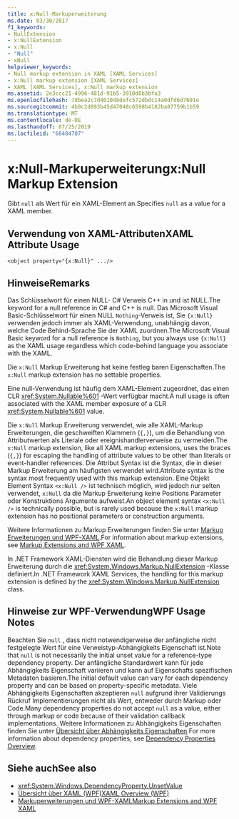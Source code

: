 ```yaml
---
title: x:Null-Markuperweiterung
ms.date: 03/30/2017
f1_keywords:
- NullExtension
- x:NullExtension
- x:Null
- "Null"
- xNull
helpviewer_keywords:
- Null markup extension in XAML [XAML Services]
- x:Null markup extension [XAML Services]
- XAML [XAML Services], x:Null markup extension
ms.assetid: 2e3ccc21-4996-481d-91b5-3910d8b3bfa3
ms.openlocfilehash: 7dbea2c7d4010d8defc572dbdc14a0dfd6d7601e
ms.sourcegitcommit: 4b9c2d893b45d47048c6598b4182ba87759b1b59
ms.translationtype: MT
ms.contentlocale: de-DE
ms.lasthandoff: 07/25/2019
ms.locfileid: "68484707"
---
```

# <a name="xnull-markup-extension"></a><span data-ttu-id="d63c2-102">x:Null-Markuperweiterung</span><span class="sxs-lookup"><span data-stu-id="d63c2-102">x:Null Markup Extension</span></span>
<span data-ttu-id="d63c2-103">Gibt `null` als Wert für ein XAML-Element an.</span><span class="sxs-lookup"><span data-stu-id="d63c2-103">Specifies `null` as a value for a XAML member.</span></span>  
  
## <a name="xaml-attribute-usage"></a><span data-ttu-id="d63c2-104">Verwendung von XAML-Attributen</span><span class="sxs-lookup"><span data-stu-id="d63c2-104">XAML Attribute Usage</span></span>  
  
```xaml  
<object property="{x:Null}" .../>  
```  
  
## <a name="remarks"></a><span data-ttu-id="d63c2-105">Hinweise</span><span class="sxs-lookup"><span data-stu-id="d63c2-105">Remarks</span></span>  
 <span data-ttu-id="d63c2-106">Das Schlüsselwort für einen NULL- C# Verweis C++ in und ist NULL.</span><span class="sxs-lookup"><span data-stu-id="d63c2-106">The keyword for a null reference in C# and C++ is null.</span></span> <span data-ttu-id="d63c2-107">Das Microsoft Visual Basic-Schlüsselwort für einen NULL `Nothing`-Verweis ist, Sie `{x:Null}` verwenden jedoch immer als XAML-Verwendung, unabhängig davon, welche Code Behind-Sprache Sie der XAML zuordnen.</span><span class="sxs-lookup"><span data-stu-id="d63c2-107">The Microsoft Visual Basic keyword for a null reference is `Nothing`, but you always use `{x:Null}` as the XAML usage regardless which code-behind language you associate with the XAML.</span></span>  
  
 <span data-ttu-id="d63c2-108">Die `x:Null` Markup Erweiterung hat keine festleg baren Eigenschaften.</span><span class="sxs-lookup"><span data-stu-id="d63c2-108">The `x:Null` markup extension has no settable properties.</span></span>  
  
 <span data-ttu-id="d63c2-109">Eine null-Verwendung ist häufig dem XAML-Element zugeordnet, das einen CLR <xref:System.Nullable%601> -Wert verfügbar macht.</span><span class="sxs-lookup"><span data-stu-id="d63c2-109">A null usage is often associated with the XAML member exposure of a CLR <xref:System.Nullable%601> value.</span></span>  
  
 <span data-ttu-id="d63c2-110">Die `x:Null` Markup Erweiterung verwendet, wie alle XAML-Markup Erweiterungen, die geschweiften Klammern (`{,}`), um die Behandlung von Attributwerten als Literale oder ereignishandlerverweise zu vermeiden.</span><span class="sxs-lookup"><span data-stu-id="d63c2-110">The `x:Null` markup extension, like all XAML markup extensions, uses the braces (`{,}`) for escaping the handling of attribute values to be other than literals or event-handler references.</span></span> <span data-ttu-id="d63c2-111">Die Attribut Syntax ist die Syntax, die in dieser Markup Erweiterung am häufigsten verwendet wird.</span><span class="sxs-lookup"><span data-stu-id="d63c2-111">Attribute syntax is the syntax most frequently used with this markup extension.</span></span> <span data-ttu-id="d63c2-112">Eine Objekt Element Syntax `<x:Null />` ist technisch möglich, wird jedoch nur selten verwendet, `x:Null` da die Markup Erweiterung keine Positions Parameter oder Konstruktions Argumente aufweist.</span><span class="sxs-lookup"><span data-stu-id="d63c2-112">An object element syntax `<x:Null />` is technically possible, but is rarely used because the `x:Null` markup extension has no positional parameters or construction arguments.</span></span>  
  
 <span data-ttu-id="d63c2-113">Weitere Informationen zu Markup Erweiterungen finden Sie unter [Markup Erweiterungen und WPF-XAML](../wpf/advanced/markup-extensions-and-wpf-xaml.md).</span><span class="sxs-lookup"><span data-stu-id="d63c2-113">For information about markup extensions, see [Markup Extensions and WPF XAML](../wpf/advanced/markup-extensions-and-wpf-xaml.md).</span></span>  
  
 <span data-ttu-id="d63c2-114">In .NET Framework XAML-Diensten wird die Behandlung dieser Markup Erweiterung durch die <xref:System.Windows.Markup.NullExtension> -Klasse definiert.</span><span class="sxs-lookup"><span data-stu-id="d63c2-114">In .NET Framework XAML Services, the handling for this markup extension is defined by the <xref:System.Windows.Markup.NullExtension> class.</span></span>  
  
## <a name="wpf-usage-notes"></a><span data-ttu-id="d63c2-115">Hinweise zur WPF-Verwendung</span><span class="sxs-lookup"><span data-stu-id="d63c2-115">WPF Usage Notes</span></span>  
 <span data-ttu-id="d63c2-116">Beachten Sie `null` , dass nicht notwendigerweise der anfängliche nicht festgelegte Wert für eine Verweistyp-Abhängigkeits Eigenschaft ist.</span><span class="sxs-lookup"><span data-stu-id="d63c2-116">Note that `null` is not necessarily the initial unset value for a reference-type dependency property.</span></span> <span data-ttu-id="d63c2-117">Der anfängliche Standardwert kann für jede Abhängigkeits Eigenschaft variieren und kann auf Eigenschafts spezifischen Metadaten basieren.</span><span class="sxs-lookup"><span data-stu-id="d63c2-117">The initial default value can vary for each dependency property and can be based on property-specific metadata.</span></span> <span data-ttu-id="d63c2-118">Viele Abhängigkeits Eigenschaften akzeptieren `null` aufgrund ihrer Validierungs Rückruf Implementierungen nicht als Wert, entweder durch Markup oder Code.</span><span class="sxs-lookup"><span data-stu-id="d63c2-118">Many dependency properties do not accept `null` as a value, either through markup or code because of their validation callback implementations.</span></span> <span data-ttu-id="d63c2-119">Weitere Informationen zu Abhängigkeits Eigenschaften finden Sie unter [Übersicht über Abhängigkeits Eigenschaften](../wpf/advanced/dependency-properties-overview.md).</span><span class="sxs-lookup"><span data-stu-id="d63c2-119">For more information about dependency properties, see [Dependency Properties Overview](../wpf/advanced/dependency-properties-overview.md).</span></span>  
  
## <a name="see-also"></a><span data-ttu-id="d63c2-120">Siehe auch</span><span class="sxs-lookup"><span data-stu-id="d63c2-120">See also</span></span>

- <xref:System.Windows.DependencyProperty.UnsetValue>
- [<span data-ttu-id="d63c2-121">Übersicht über XAML (WPF)</span><span class="sxs-lookup"><span data-stu-id="d63c2-121">XAML Overview (WPF)</span></span>](../wpf/advanced/xaml-overview-wpf.md)
- [<span data-ttu-id="d63c2-122">Markuperweiterungen und WPF-XAML</span><span class="sxs-lookup"><span data-stu-id="d63c2-122">Markup Extensions and WPF XAML</span></span>](../wpf/advanced/markup-extensions-and-wpf-xaml.md)
